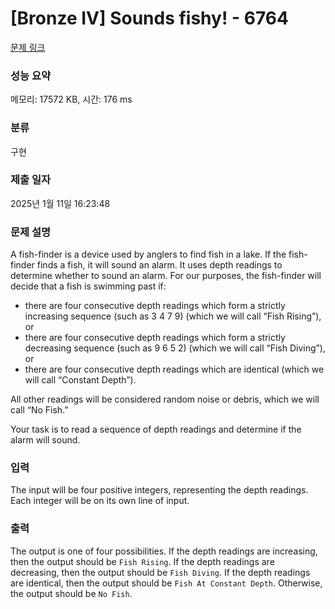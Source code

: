 # [Bronze IV] Sounds fishy! - 6764 

[문제 링크](https://www.acmicpc.net/problem/6764) 

### 성능 요약

메모리: 17572 KB, 시간: 176 ms

### 분류

구현

### 제출 일자

2025년 1월 11일 16:23:48

### 문제 설명

<p>A fish-finder is a device used by anglers to find fish in a lake. If the fish-finder finds a fish, it will sound an alarm. It uses depth readings to determine whether to sound an alarm. For our purposes, the fish-finder will decide that a fish is swimming past if:</p>

<ul>
	<li>there are four consecutive depth readings which form a strictly increasing sequence (such as 3 4 7 9) (which we will call “Fish Rising”), or</li>
	<li>there are four consecutive depth readings which form a strictly decreasing sequence (such as 9 6 5 2) (which we will call “Fish Diving”), or</li>
	<li>there are four consecutive depth readings which are identical (which we will call “Constant Depth”).</li>
</ul>

<p>All other readings will be considered random noise or debris, which we will call “No Fish.”</p>

<p>Your task is to read a sequence of depth readings and determine if the alarm will sound.</p>

### 입력 

 <p>The input will be four positive integers, representing the depth readings. Each integer will be on its own line of input.</p>

### 출력 

 <p>The output is one of four possibilities. If the depth readings are increasing, then the output should be <code>Fish Rising</code>. If the depth readings are decreasing, then the output should be <code>Fish Diving</code>. If the depth readings are identical, then the output should be <code>Fish At Constant Depth</code>. Otherwise, the output should be <code>No Fish</code>.</p>

